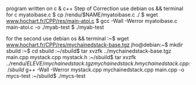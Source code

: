 program written on c & c++
Step of Correction 
use debian os && terminal 
for c myatoibase.c
$ cp /rendu/$NAME/myatoibase.c ./
$ wget www.hochart.fr/CPP/res/main-atoi.c
$ gcc -Wall -Werror myatoibase.c main-atoi.c -o ./myab-test $ ./myab-test

for the second 
use debian os && terminal 
:~$ wget www.hochart.fr/CPP/res/mychainedstack-base.tgz jho@debian:~$ mkdir sbuild
:~$ cd sbuild
:~/sbuild$ tar xvzfk ../mychainedstack-base.tgz
main.cpp
mystack.cpp
mystack.h
:~/sbuild$ tar xvzfk ../rendu/$ELEVE/mychainedstack.tgz mychainedstack.h
mychainedstack.cpp
:~/sbuild$ g++ -Wall -Werror mystack.cpp mychainedstack.cpp main.cpp -o mycs-test
:~/sbuild$ ./mycs-test
